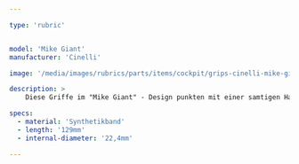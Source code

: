 ```yaml
---

type: 'rubric'


model: 'Mike Giant'
manufacturer: 'Cinelli'

image: '/media/images/rubrics/parts/items/cockpit/grips-cinelli-mike-giant.jpeg'

description: >
    Diese Griffe im "Mike Giant" - Design punkten mit einer samtigen Haptik und Fixierringen aus Metall.

specs:
  - material: 'Synthetikband'
  - length: '129mm'
  - internal-diameter: '22,4mm'

---
```


